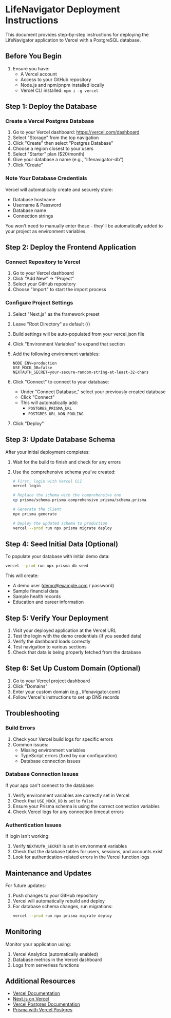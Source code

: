 # LifeNavigator Deployment Instructions

This document provides step-by-step instructions for deploying the LifeNavigator application to Vercel with a PostgreSQL database.

## Before You Begin

1. Ensure you have:
   - A Vercel account
   - Access to your GitHub repository
   - Node.js and npm/pnpm installed locally
   - Vercel CLI installed: `npm i -g vercel`

## Step 1: Deploy the Database

### Create a Vercel Postgres Database

1. Go to your Vercel dashboard: https://vercel.com/dashboard
2. Select "Storage" from the top navigation
3. Click "Create" then select "Postgres Database"
4. Choose a region closest to your users
5. Select "Starter" plan ($20/month)
6. Give your database a name (e.g., "lifenavigator-db")
7. Click "Create"

### Note Your Database Credentials

Vercel will automatically create and securely store:
- Database hostname
- Username & Password
- Database name
- Connection strings

You won't need to manually enter these - they'll be automatically added to your project as environment variables.

## Step 2: Deploy the Frontend Application

### Connect Repository to Vercel

1. Go to your Vercel dashboard
2. Click "Add New" → "Project"
3. Select your GitHub repository
4. Choose "Import" to start the import process

### Configure Project Settings

1. Select "Next.js" as the framework preset
2. Leave "Root Directory" as default (/)
3. Build settings will be auto-populated from your vercel.json file
4. Click "Environment Variables" to expand that section
5. Add the following environment variables:

    ```
    NODE_ENV=production
    USE_MOCK_DB=false
    NEXTAUTH_SECRET=your-secure-random-string-at-least-32-chars
    ```

6. Click "Connect" to connect to your database:
   - Under "Connect Database," select your previously created database
   - Click "Connect"
   - This will automatically add:
     - `POSTGRES_PRISMA_URL`
     - `POSTGRES_URL_NON_POOLING`

7. Click "Deploy"

## Step 3: Update Database Schema

After your initial deployment completes:

1. Wait for the build to finish and check for any errors
2. Use the comprehensive schema you've created:

   ```bash
   # First, login with Vercel CLI
   vercel login

   # Replace the schema with the comprehensive one
   cp prisma/schema.prisma.comprehensive prisma/schema.prisma

   # Generate the client
   npx prisma generate

   # Deploy the updated schema to production
   vercel --prod run npx prisma migrate deploy
   ```

## Step 4: Seed Initial Data (Optional)

To populate your database with initial demo data:

```bash
vercel --prod run npx prisma db seed
```

This will create:
- A demo user (demo@example.com / password)
- Sample financial data
- Sample health records
- Education and career information

## Step 5: Verify Your Deployment

1. Visit your deployed application at the Vercel URL
2. Test the login with the demo credentials (if you seeded data)
3. Verify the dashboard loads correctly
4. Test navigation to various sections
5. Check that data is being properly fetched from the database

## Step 6: Set Up Custom Domain (Optional)

1. Go to your Vercel project dashboard
2. Click "Domains"
3. Enter your custom domain (e.g., lifenavigator.com)
4. Follow Vercel's instructions to set up DNS records

## Troubleshooting

### Build Errors

1. Check your Vercel build logs for specific errors
2. Common issues:
   - Missing environment variables
   - TypeScript errors (fixed by our configuration)
   - Database connection issues

### Database Connection Issues

If your app can't connect to the database:

1. Verify environment variables are correctly set in Vercel
2. Check that `USE_MOCK_DB` is set to `false`
3. Ensure your Prisma schema is using the correct connection variables
4. Check Vercel logs for any connection timeout errors

### Authentication Issues

If login isn't working:

1. Verify `NEXTAUTH_SECRET` is set in environment variables
2. Check that the database tables for users, sessions, and accounts exist
3. Look for authentication-related errors in the Vercel function logs

## Maintenance and Updates

For future updates:

1. Push changes to your GitHub repository
2. Vercel will automatically rebuild and deploy
3. For database schema changes, run migrations:
   ```bash
   vercel --prod run npx prisma migrate deploy
   ```

## Monitoring

Monitor your application using:

1. Vercel Analytics (automatically enabled)
2. Database metrics in the Vercel dashboard
3. Logs from serverless functions

## Additional Resources

- [Vercel Documentation](https://vercel.com/docs)
- [Next.js on Vercel](https://vercel.com/docs/frameworks/nextjs)
- [Vercel Postgres Documentation](https://vercel.com/docs/storage/vercel-postgres)
- [Prisma with Vercel Postgres](https://vercel.com/guides/using-prisma-with-vercel-postgres)